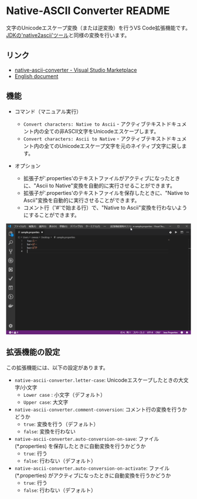 # Native-ASCII Converter README

文字のUnicodeエスケープ変換（または逆変換）を行うVS Code拡張機能です。[JDKの'native2ascii'ツール](https://docs.oracle.com/javase/8/docs/technotes/tools/windows/native2ascii.html)と同様の変換を行います。

## リンク

* [native-ascii-converter - Visual Studio Marketplace](https://marketplace.visualstudio.com/items?itemName=cwan.native-ascii-converter)
* [English document](README.md)

## 機能

* コマンド（マニュアル実行）
    + `Convert characters: Native to Ascii` - アクティブテキストドキュメント内の全ての非ASCII文字をUnicodeエスケープします。
    + `Convert characters: Ascii to Native` - アクティブテキストドキュメント内の全てのUnicodeエスケープ文字を元のネイティブ文字に戻します。

* オプション
    + 拡張子が'.properties'のテキストファイルがアクティブになったときに、"Ascii to Native"変換を自動的に実行させることができます。
    + 拡張子が'.properties'のテキストファイルを保存したときに、"Native to Ascii"変換を自動的に実行させることができます。
    + コメント行（'#'で始まる行）で、"Native to Ascii"変換を行わないようにすることができます。

![feature](images/feature.gif)

## 拡張機能の設定

この拡張機能には、以下の設定があります。

* `native-ascii-converter.letter-case`: Unicodeエスケープしたときの大文字/小文字
    + `Lower case` : 小文字（デフォルト）
    + `Upper case`: 大文字
* `native-ascii-converter.comment-conversion`: コメント行の変換を行うかどうか
    + `true`: 変換を行う（デフォルト）
    + `false`: 変換を行わない
* `native-ascii-converter.auto-conversion-on-save`:  ファイル (*.properties) を保存したときに自動変換を行うかどうか
    + `true`: 行う
    + `false`: 行わない（デフォルト）
* `native-ascii-converter.auto-conversion-on-activate`: ファイル (*.properties) がアクティブになったときに自動変換を行うかどうか
    + `true`: 行う
    + `false`: 行わない（デフォルト）
